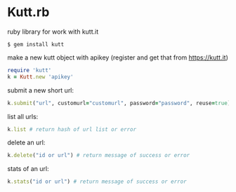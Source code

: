 # Kutt.rb
ruby library for work with kutt.it

```
$ gem install kutt
```

make a new kutt object with apikey (register and get that from https://kutt.it)
```ruby
require 'kutt'
k = Kutt.new 'apikey'
```

submit a new short url:
```ruby
k.submit("url", customurl="customurl", password="password", reuse=true) # customurl, password, reuse are optional | return status code and object as hash or error
```

list all urls:
```ruby
k.list # return hash of url list or error
```

delete an url:
```ruby
k.delete("id or url") # return message of success or error
```

stats of an url:
```ruby
k.stats("id or url") # return message of success or error
```
